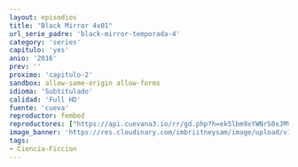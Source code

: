 ```yaml
---
layout: episodios
title: "Black Mirror 4x01"
url_serie_padre: 'black-mirror-temporada-4'
category: 'series'
capitulo: 'yes'
anio: '2016'
prev: ''
proximo: 'capitulo-2'
sandbox: allow-same-origin allow-forms
idioma: 'Subtitulado'
calidad: 'Full HD'
fuente: 'cueva'
reproductor: fembed
reproductores: ["https://api.cuevana3.io/rr/gd.php?h=ek5lbm9xYWNrS0xJMVp5b21KREk0dFBLbjVkaHhkRGdrOG1jbnBpUnhhS1Z1Sm1jaWRUUjNhKzBrb1Y4cHNES3ZybVNlWWF5MnJhNWxwNmthcmlhNkwyU3FadVkyUT09"]
image_banner: 'https://res.cloudinary.com/imbriitneysam/image/upload/v1547402296/black-4-banner-min.jpg'
tags:
- Ciencia-Ficcion
---
```












